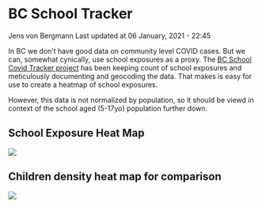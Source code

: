 BC School Tracker
================
Jens von Bergmann
Last updated at 06 January, 2021 - 22:45

In BC we don’t have good data on community level COVID cases. But we
can, somewhat cynically, use school exposures as a proxy. The [BC School
Covid Tracker
project](https://bcschoolcovidtracker.knack.com/bc-school-covid-tracker#home/)
has been keeping count of school exposures and meticulously documenting
and geocoding the data. That makes is easy for use to create a heatmap
of school exposures.

However, this data is not normalized by population, so it should be
viewd in context of the school aged (5-17yo) population further down.

## School Exposure Heat Map

![](https://bccovid.s3.ca-central-1.amazonaws.com/school-tracker-schools.png)

## Children density heat map for comparison

![](https://bccovid.s3.ca-central-1.amazonaws.com/school-tracker-children.png)
